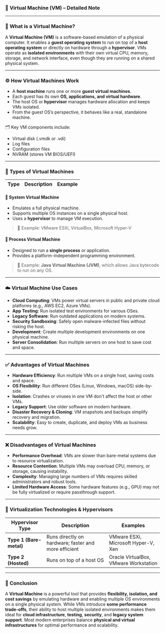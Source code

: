 ### 📘 **Virtual Machine (VM) – Detailed Note**

---

### 🧠 **What is a Virtual Machine?**

A **Virtual Machine (VM)** is a software-based emulation of a physical computer. It enables a **guest operating system** to run on top of a **host operating system** or directly on hardware through a **hypervisor**. VMs operate as **isolated environments** with their own virtual CPU, memory, storage, and network interface, even though they are running on a shared physical system.

---

### ⚙️ **How Virtual Machines Work**

* A **host machine** runs one or more **guest virtual machines**.
* Each guest has its own **OS, applications, and virtual hardware**.
* The host OS or **hypervisor** manages hardware allocation and keeps VMs isolated.
* From the guest OS’s perspective, it behaves like a real, standalone machine.

🗂️ Key VM components include:

* Virtual disk (.vmdk or .vdi)
* Log files
* Configuration files
* NVRAM (stores VM BIOS/UEFI)

---

### 🧩 **Types of Virtual Machines**

| Type | Description | Example |
| ---- | ----------- | ------- |

#### 🔸 **System Virtual Machine**

* Emulates a full physical machine.
* Supports multiple OS instances on a single physical host.
* Uses a **hypervisor** to manage VM execution.

> 🔧 Example: VMware ESXi, VirtualBox, Microsoft Hyper-V

#### 🔹 **Process Virtual Machine**

* Designed to run a **single process** or application.
* Provides a platform-independent programming environment.

> 🔧 Example: **Java Virtual Machine (JVM)**, which allows Java bytecode to run on any OS.

---

### ☁️ **Virtual Machine Use Cases**

* **Cloud Computing**: VMs power virtual servers in public and private cloud platforms (e.g., AWS EC2, Azure VMs).
* **App Testing**: Run isolated test environments for various OSes.
* **Legacy Software**: Run outdated applications on modern systems.
* **Security Sandboxing**: Safely open malware-infected files without risking the host.
* **Development**: Create multiple development environments on one physical machine.
* **Server Consolidation**: Run multiple servers on one host to save cost and space.

---

### ✅ **Advantages of Virtual Machines**

* **Hardware Efficiency**: Run multiple VMs on a single host, saving costs and space.
* **OS Flexibility**: Run different OSes (Linux, Windows, macOS) side-by-side.
* **Isolation**: Crashes or viruses in one VM don't affect the host or other VMs.
* **Legacy Support**: Use older software on modern hardware.
* **Disaster Recovery & Cloning**: VM snapshots and backups simplify recovery and migration.
* **Scalability**: Easy to create, duplicate, and deploy VMs as business needs grow.

---

### ❌ **Disadvantages of Virtual Machines**

* **Performance Overhead**: VMs are slower than bare-metal systems due to resource virtualization.
* **Resource Contention**: Multiple VMs may overload CPU, memory, or storage, causing instability.
* **Complexity**: Managing large numbers of VMs requires skilled administrators and robust tools.
* **Limited Hardware Access**: Some hardware features (e.g., GPU) may not be fully virtualized or require passthrough support.

---

### 🔧 **Virtualization Technologies & Hypervisors**

| Hypervisor Type         | Description                                          | Examples                              |
| ----------------------- | ---------------------------------------------------- | ------------------------------------- |
| **Type 1 (Bare-metal)** | Runs directly on hardware; faster and more efficient | VMware ESXi, Microsoft Hyper-V, Xen   |
| **Type 2 (Hosted)**     | Runs on top of a host OS                             | Oracle VirtualBox, VMware Workstation |

---

### 🧠 **Conclusion**

A **Virtual Machine** is a powerful tool that provides **flexibility, isolation, and cost savings** by emulating hardware and enabling multiple OS environments on a single physical system. While VMs introduce **some performance trade-offs**, their ability to host multiple isolated environments makes them ideal for **cloud infrastructure**, **testing**, **security**, and **legacy system support**. Most modern enterprises balance **physical and virtual infrastructures** for optimal performance and scalability.


